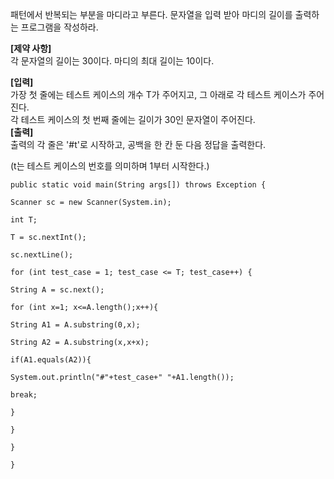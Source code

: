 패턴에서 반복되는 부분을 마디라고 부른다. 문자열을 입력 받아 마디의 길이를 출력하는 프로그램을 작성하라.  
  
**[제약 사항]**  
각 문자열의 길이는 30이다. 마디의 최대 길이는 10이다.  
  
**[입력]**  
가장 첫 줄에는 테스트 케이스의 개수 T가 주어지고, 그 아래로 각 테스트 케이스가 주어진다.  
각 테스트 케이스의 첫 번째 줄에는 길이가 30인 문자열이 주어진다.  
**[출력]**  
출력의 각 줄은 '#t'로 시작하고, 공백을 한 칸 둔 다음 정답을 출력한다.  
  
(t는 테스트 케이스의 번호를 의미하며 1부터 시작한다.)
```
public static void main(String args[]) throws Exception {

Scanner sc = new Scanner(System.in);

int T;

T = sc.nextInt();

sc.nextLine();

for (int test_case = 1; test_case <= T; test_case++) {

String A = sc.next();

for (int x=1; x<=A.length();x++){

String A1 = A.substring(0,x);

String A2 = A.substring(x,x+x);

if(A1.equals(A2)){

System.out.println("#"+test_case+" "+A1.length());

break;

}

}

}

}
```